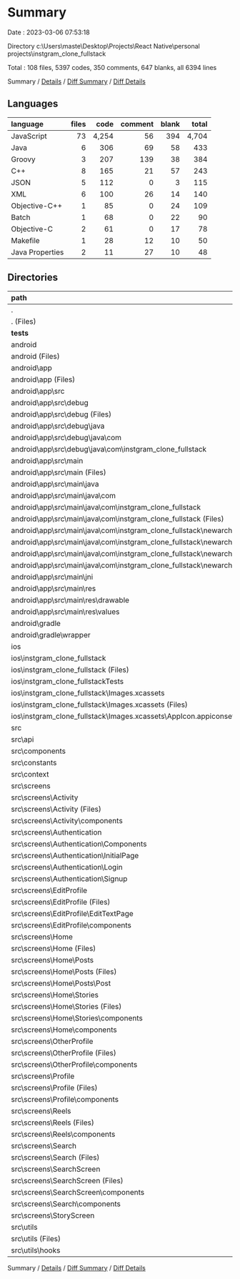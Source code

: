 # Summary

Date : 2023-03-06 07:53:18

Directory c:\\Users\\maste\\Desktop\\Projects\\React Native\\personal projects\\instgram_clone_fullstack

Total : 108 files,  5397 codes, 350 comments, 647 blanks, all 6394 lines

Summary / [Details](details.md) / [Diff Summary](diff.md) / [Diff Details](diff-details.md)

## Languages
| language | files | code | comment | blank | total |
| :--- | ---: | ---: | ---: | ---: | ---: |
| JavaScript | 73 | 4,254 | 56 | 394 | 4,704 |
| Java | 6 | 306 | 69 | 58 | 433 |
| Groovy | 3 | 207 | 139 | 38 | 384 |
| C++ | 8 | 165 | 21 | 57 | 243 |
| JSON | 5 | 112 | 0 | 3 | 115 |
| XML | 6 | 100 | 26 | 14 | 140 |
| Objective-C++ | 1 | 85 | 0 | 24 | 109 |
| Batch | 1 | 68 | 0 | 22 | 90 |
| Objective-C | 2 | 61 | 0 | 17 | 78 |
| Makefile | 1 | 28 | 12 | 10 | 50 |
| Java Properties | 2 | 11 | 27 | 10 | 48 |

## Directories
| path | files | code | comment | blank | total |
| :--- | ---: | ---: | ---: | ---: | ---: |
| . | 108 | 5,397 | 350 | 647 | 6,394 |
| . (Files) | 10 | 236 | 15 | 24 | 275 |
| __tests__ | 1 | 7 | 4 | 4 | 15 |
| android | 25 | 834 | 293 | 204 | 1,331 |
| android (Files) | 4 | 130 | 34 | 38 | 202 |
| android\\app | 20 | 699 | 259 | 165 | 1,123 |
| android\\app (Files) | 1 | 151 | 132 | 31 | 314 |
| android\\app\\src | 19 | 548 | 127 | 134 | 809 |
| android\\app\\src\\debug | 2 | 71 | 8 | 9 | 88 |
| android\\app\\src\\debug (Files) | 1 | 11 | 0 | 3 | 14 |
| android\\app\\src\\debug\\java | 1 | 60 | 8 | 6 | 74 |
| android\\app\\src\\debug\\java\\com | 1 | 60 | 8 | 6 | 74 |
| android\\app\\src\\debug\\java\\com\\instgram_clone_fullstack | 1 | 60 | 8 | 6 | 74 |
| android\\app\\src\\main | 17 | 477 | 119 | 125 | 721 |
| android\\app\\src\\main (Files) | 1 | 24 | 0 | 3 | 27 |
| android\\app\\src\\main\\java | 5 | 246 | 61 | 52 | 359 |
| android\\app\\src\\main\\java\\com | 5 | 246 | 61 | 52 | 359 |
| android\\app\\src\\main\\java\\com\\instgram_clone_fullstack | 5 | 246 | 61 | 52 | 359 |
| android\\app\\src\\main\\java\\com\\instgram_clone_fullstack (Files) | 2 | 111 | 23 | 22 | 156 |
| android\\app\\src\\main\\java\\com\\instgram_clone_fullstack\\newarchitecture | 3 | 135 | 38 | 30 | 203 |
| android\\app\\src\\main\\java\\com\\instgram_clone_fullstack\\newarchitecture (Files) | 1 | 83 | 20 | 14 | 117 |
| android\\app\\src\\main\\java\\com\\instgram_clone_fullstack\\newarchitecture\\components | 1 | 22 | 8 | 7 | 37 |
| android\\app\\src\\main\\java\\com\\instgram_clone_fullstack\\newarchitecture\\modules | 1 | 30 | 10 | 9 | 49 |
| android\\app\\src\\main\\jni | 8 | 188 | 33 | 63 | 284 |
| android\\app\\src\\main\\res | 3 | 19 | 25 | 7 | 51 |
| android\\app\\src\\main\\res\\drawable | 1 | 11 | 23 | 3 | 37 |
| android\\app\\src\\main\\res\\values | 2 | 8 | 2 | 4 | 14 |
| android\\gradle | 1 | 5 | 0 | 1 | 6 |
| android\\gradle\\wrapper | 1 | 5 | 0 | 1 | 6 |
| ios | 7 | 256 | 1 | 48 | 305 |
| ios\\instgram_clone_fullstack | 6 | 203 | 1 | 34 | 238 |
| ios\\instgram_clone_fullstack (Files) | 4 | 144 | 1 | 32 | 177 |
| ios\\instgram_clone_fullstackTests | 1 | 53 | 0 | 14 | 67 |
| ios\\instgram_clone_fullstack\\Images.xcassets | 2 | 59 | 0 | 2 | 61 |
| ios\\instgram_clone_fullstack\\Images.xcassets (Files) | 1 | 6 | 0 | 1 | 7 |
| ios\\instgram_clone_fullstack\\Images.xcassets\\AppIcon.appiconset | 1 | 53 | 0 | 1 | 54 |
| src | 65 | 4,064 | 37 | 367 | 4,468 |
| src\\api | 1 | 4 | 0 | 1 | 5 |
| src\\components | 7 | 199 | 1 | 25 | 225 |
| src\\constants | 3 | 5 | 0 | 2 | 7 |
| src\\context | 4 | 648 | 2 | 47 | 697 |
| src\\screens | 45 | 3,006 | 33 | 245 | 3,284 |
| src\\screens\\Activity | 4 | 402 | 7 | 34 | 443 |
| src\\screens\\Activity (Files) | 1 | 36 | 0 | 5 | 41 |
| src\\screens\\Activity\\components | 3 | 366 | 7 | 29 | 402 |
| src\\screens\\Authentication | 7 | 438 | 2 | 41 | 481 |
| src\\screens\\Authentication\\Components | 4 | 142 | 1 | 14 | 157 |
| src\\screens\\Authentication\\InitialPage | 1 | 42 | 0 | 3 | 45 |
| src\\screens\\Authentication\\Login | 1 | 118 | 1 | 10 | 129 |
| src\\screens\\Authentication\\Signup | 1 | 136 | 0 | 14 | 150 |
| src\\screens\\EditProfile | 5 | 307 | 1 | 24 | 332 |
| src\\screens\\EditProfile (Files) | 1 | 20 | 0 | 3 | 23 |
| src\\screens\\EditProfile\\EditTextPage | 1 | 61 | 1 | 5 | 67 |
| src\\screens\\EditProfile\\components | 3 | 226 | 0 | 16 | 242 |
| src\\screens\\Home | 6 | 369 | 3 | 29 | 401 |
| src\\screens\\Home (Files) | 1 | 24 | 0 | 4 | 28 |
| src\\screens\\Home\\Posts | 2 | 178 | 0 | 10 | 188 |
| src\\screens\\Home\\Posts (Files) | 1 | 18 | 0 | 4 | 22 |
| src\\screens\\Home\\Posts\\Post | 1 | 160 | 0 | 6 | 166 |
| src\\screens\\Home\\Stories | 2 | 119 | 3 | 12 | 134 |
| src\\screens\\Home\\Stories (Files) | 1 | 36 | 2 | 6 | 44 |
| src\\screens\\Home\\Stories\\components | 1 | 83 | 1 | 6 | 90 |
| src\\screens\\Home\\components | 1 | 48 | 0 | 3 | 51 |
| src\\screens\\OtherProfile | 4 | 199 | 1 | 16 | 216 |
| src\\screens\\OtherProfile (Files) | 1 | 50 | 0 | 5 | 55 |
| src\\screens\\OtherProfile\\components | 3 | 149 | 1 | 11 | 161 |
| src\\screens\\Profile | 2 | 139 | 17 | 15 | 171 |
| src\\screens\\Profile (Files) | 1 | 39 | 17 | 11 | 67 |
| src\\screens\\Profile\\components | 1 | 100 | 0 | 4 | 104 |
| src\\screens\\Reels | 3 | 280 | 1 | 24 | 305 |
| src\\screens\\Reels (Files) | 1 | 53 | 0 | 6 | 59 |
| src\\screens\\Reels\\components | 2 | 227 | 1 | 18 | 246 |
| src\\screens\\Search | 10 | 559 | 0 | 37 | 596 |
| src\\screens\\Search (Files) | 1 | 33 | 0 | 4 | 37 |
| src\\screens\\SearchScreen | 3 | 165 | 1 | 12 | 178 |
| src\\screens\\SearchScreen (Files) | 1 | 49 | 0 | 5 | 54 |
| src\\screens\\SearchScreen\\components | 2 | 116 | 1 | 7 | 124 |
| src\\screens\\Search\\components | 9 | 526 | 0 | 33 | 559 |
| src\\screens\\StoryScreen | 1 | 148 | 0 | 13 | 161 |
| src\\utils | 5 | 202 | 1 | 47 | 250 |
| src\\utils (Files) | 3 | 165 | 1 | 35 | 201 |
| src\\utils\\hooks | 2 | 37 | 0 | 12 | 49 |

Summary / [Details](details.md) / [Diff Summary](diff.md) / [Diff Details](diff-details.md)